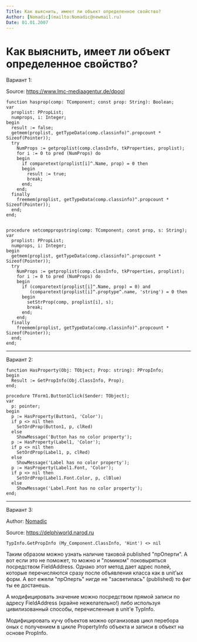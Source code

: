 ```yaml
---
Title: Как выяснить, имеет ли объект определенное свойство?
Author: [Nomadic](mailto:Nomadic@newmail.ru)
Date: 01.01.2007
---
```



Как выяснить, имеет ли объект определенное свойство?
====================================================

Вариант 1:

Source: <https://www.lmc-mediaagentur.de/dpool>

    function hasprop(comp: TComponent; const prop: String): Boolean;
    var
      proplist: PPropList;
      numprops, i: Integer;
    begin
      result := false;
      getmem(proplist, getTypeData(comp.classinfo)^.propcount * Sizeof(Pointer));
      try
        NumProps := getproplist(comp.classInfo, tkProperties, proplist);
        for i := 0 to pred (NumProps) do
        begin
          if comparetext(proplist[i]^.Name, prop) = 0 then
          begin
            result := true;
            break;
          end;
        end;
      finally
        freemem(proplist, getTypeData(comp.classinfo)^.propcount * Sizeof(Pointer));
      end;
    end;
     
     
    procedure setcomppropstring(comp: TComponent; const prop, s: String);
    var
      proplist: PPropList;
      numprops, i: Integer;
    begin
      getmem(proplist, getTypeData(comp.classinfo)^.propcount * Sizeof(Pointer));
      try
        NumProps := getproplist(comp.classInfo, tkProperties, proplist);
        for i := 0 to pred (NumProps) do
        begin
          if (comparetext(proplist[i]^.Name, prop) = 0) and
             (comparetext(proplist[i]^.proptype^.name, 'string') = 0 then
          begin
            setStrProp(comp, proplist[i], s);
            break;
          end;
        end;
      finally
        freemem(proplist, getTypeData(comp.classinfo)^.propcount * Sizeof(Pointer));
      end;
    end;

------------------------------------------------------------------------

Вариант 2:

    function HasProperty(Obj: TObject; Prop: string): PPropInfo;
    begin
      Result := GetPropInfo(Obj.ClassInfo, Prop);
    end;
     
    procedure TForm1.Button1Click(Sender: TObject);
    var
      p: pointer;
    begin
      p := HasProperty(Button1, 'Color');
      if p <> nil then
        SetOrdProp(Button1, p, clRed)
      else
        ShowMessage('Button has no color property');
      p := HasProperty(Label1, 'Color');
      if p <> nil then
        SetOrdProp(Label1, p, clRed)
      else
        ShowMessage('Label has no color property');
      p := HasProperty(Label1.Font, 'Color');
      if p <> nil then
        SetOrdProp(Label1.Font.Color, p, clBlue)
      else
        ShowMessage('Label.Font has no color property');
    end;

------------------------------------------------------------------------

Вариант 3:

Author: [Nomadic](mailto:Nomadic@newmail.ru)

Source: <https://delphiworld.narod.ru>

    TypInfo.GetPropInfo (My_Component.ClassInfo, 'Hint') <> nil 

Таким образом можно узнать наличие таковой published "прОперти". А вот
если это не поможет, то можно и "ломиком" поковыряться посредством
FieldAddress. Однако этот метод дает адрес полей, которые перечисляются
сразу после объявления класса как в unit\'ых форм. А вот ежели
"прОперть" нигде не "засветилась" (published) то фиг ты ее
достанешь.

А модифицировать значение можно посредством прямой записи по адресу
FieldAddress (крайне нежелательно!) либо используя цивилизованный
способы, перечисленные в unit\'е TypInfo.

Модифицировать кучу объектов можно организовав цикл перебора оных с
получением в цикле PropertyInfo объекта и записи в объект на основе
PropInfo.

